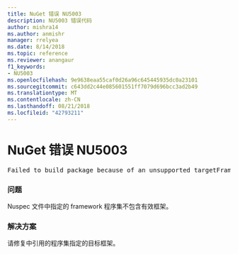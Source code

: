 ```yaml
---
title: NuGet 错误 NU5003
description: NU5003 错误代码
author: mishra14
ms.author: anmishr
manager: rrelyea
ms.date: 8/14/2018
ms.topic: reference
ms.reviewer: anangaur
f1_keywords:
- NU5003
ms.openlocfilehash: 9e9638eaa55caf0d26a96c645445935dc0a23101
ms.sourcegitcommit: c643dd2c44e085601551ff7079d696bcc3ad2b49
ms.translationtype: MT
ms.contentlocale: zh-CN
ms.lasthandoff: 08/21/2018
ms.locfileid: "42793211"
---
```

# <a name="nuget-error-nu5003"></a>NuGet 错误 NU5003
<pre>Failed to build package because of an unsupported targetFramework value on 'System.Net'.</pre>

### <a name="issue"></a>问题

Nuspec 文件中指定的 framework 程序集不包含有效框架。


### <a name="solution"></a>解决方案

请修复中引用的程序集指定的目标框架。

